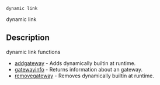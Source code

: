 

	
	dynamic link

dynamic link

## Description
dynamic link functions


* [addgateway](addgateway.md) - Adds dynamically builtin at runtime.
* [gatewayinfo](gatewayinfo.md) - Returns information about an gateway.
* [removegateway](removegateway.md) - Removes dynamically builtin at runtime.



